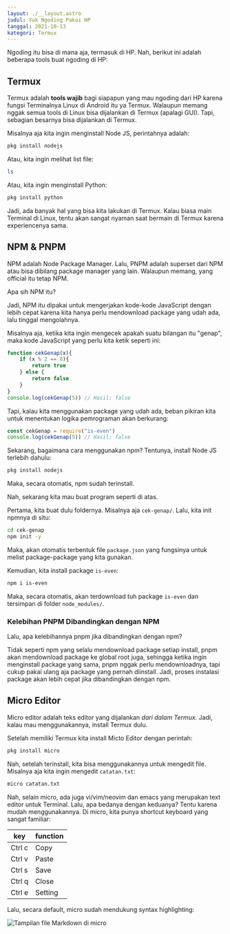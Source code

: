 ```yaml
---
layout: ./__layout.astro
judul: Yuk Ngoding Pakai HP
tanggal: 2021-10-13
kategori: Termux
---
```


Ngoding itu bisa di mana aja, termasuk di HP. Nah, berikut ini adalah beberapa tools buat ngoding di HP:

## Termux

Termux adalah **tools wajib** bagi siapapun yang mau ngoding dari HP karena fungsi Terminalnya Linux di Android itu ya Termux. Walaupun memang nggak semua tools di Linux bisa dijalankan di Termux (apalagi GUI). Tapi, sebagian besarnya bisa dijalankan di Termux.

Misalnya aja kita ingin menginstall Node JS, perintahnya adalah:

```bash
pkg install nodejs
```

Atau, kita ingin melihat list file:

```bash
ls
```

Atau, kita ingin menginstall Python:

```bash
pkg install python
```

Jadi, ada banyak hal yang bisa kita lakukan di Termux. Kalau biasa main Terminal di Linux, tentu akan sangat nyaman saat bermain di Termux karena experiencenya sama.

## NPM & PNPM

NPM adalah Node Package Manager. Lalu, PNPM adalah superset dari NPM atau bisa dibilang package manager yang lain. Walaupun memang, yang official itu tetap NPM.

Apa sih NPM itu?

Jadi, NPM itu dipakai untuk mengerjakan kode-kode JavaScript dengan lebih cepat karena kita hanya perlu mendownload package yang udah ada, lalu tinggal mengolahnya.

Misalnya aja, ketika kita ingin mengecek apakah suatu bilangan itu "genap", maka kode JavaScript yang perlu kita ketik seperti ini:

```javascript
function cekGenap(x){
	if (x % 2 == 0){
		return true
	} else {
		return false
	}
}
console.log(cekGenap(5)) // Hasil: false
```

Tapi, kalau kita menggunakan package yang udah ada, beban pikiran kita untuk menentukan logika pemrograman akan berkurang:

```javascript
const cekGenap = require("is-even")
console.log(cekGenap(5)) // Hasil: false
```

Sekarang, bagaimana cara menggunakan npm?
Tentunya, install Node JS terlebih dahulu:

```bash
pkg install nodejs
```

Maka, secara otomatis, npm sudah terinstall.

Nah, sekarang kita mau buat program seperti di atas.

Pertama, kita buat dulu foldernya. Misalnya aja `cek-genap/`. Lalu, kita init npmnya di situ:

```bash
cd cek-genap
npm init -y
```

Maka, akan otomatis terbentuk file `package.json` yang fungsinya untuk melist package-package yang kita gunakan.

Kemudian, kita install package `is-even`:

```bash
npm i is-even
```

Maka, secara otomatis, akan terdownload tuh package `is-even` dan tersimpan di folder `node_modules/`.

### Kelebihan PNPM Dibandingkan dengan NPM

Lalu, apa kelebihannya pnpm jika dibandingkan dengan npm?

Tidak seperti npm yang selalu mendownload package setiap install, pnpm akan mendownload package ke global root juga, sehingga ketika ingin menginstall package yang sama, pnpm nggak perlu mendownloadnya, tapi cukup pakai ulang aja package yang pernah diinstall. Jadi, proses instalasi package akan lebih cepat jika dibandingkan dengan npm.

## Micro Editor

Micro editor adalah teks editor yang dijalankan _dari dalam Termux_. Jadi, kalau mau menggunakannya, install Termux dulu.

Setelah memiliki Termux kita install Micto Editor dengan perintah:

```bash
pkg install micro
```

Nah, setelah terinstall, kita bisa menggunakannya untuk mengedit file. Misalnya aja kita ingin mengedit `catatan.txt`:

```bash
micro catatan.txt
```

Nah, selain micro, ada juga vi/vim/neovim dan emacs yang merupakan text editor untuk Terminal. Lalu, apa bedanya dengan keduanya? Tentu karena mudah menggunakannya. Di micro, kita punya shortcut keyboard yang sangat familiar:

| key | function |
|---|---|
| Ctrl c | Copy |
| Ctrl v | Paste |
| Ctrl s | Save |
| Ctrl q | Close |
| Ctrl e | Setting |

Lalu, secara default, micro sudah mendukung syntax highlighting:

![Tampilan file Markdown di micro](https://i.ibb.co/sQvQYsY/Screenshot-2021-10-13-11-41-08-50.png)
